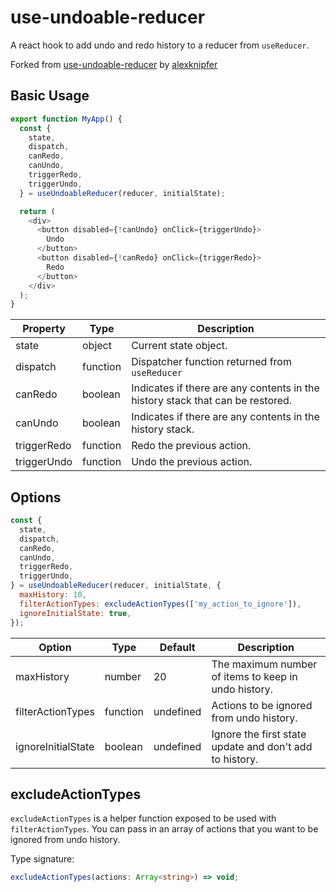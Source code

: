 # use-undoable-reducer

A react hook to add undo and redo history to a reducer from `useReducer`.

Forked from [use-undoable-reducer](https://github.com/alexknipfer/use-undoable-reducer) by [alexknipfer](https://github.com/alexknipfer)

## Basic Usage

```js
export function MyApp() {
  const {
    state,
    dispatch,
    canRedo,
    canUndo,
    triggerRedo,
    triggerUndo,
  } = useUndoableReducer(reducer, initialState);

  return (
    <div>
      <button disabled={!canUndo} onClick={triggerUndo}>
        Undo
      </button>
      <button disabled={!canRedo} onClick={triggerRedo}>
        Redo
      </button>
    </div>
  );
}
```

| Property    | Type     | Description                                                                    |
| ----------- | -------- | ------------------------------------------------------------------------------ |
| state       | object   | Current state object.                                                          |
| dispatch    | function | Dispatcher function returned from `useReducer`                                 |
| canRedo     | boolean  | Indicates if there are any contents in the history stack that can be restored. |
| canUndo     | boolean  | Indicates if there are any contents in the history stack.                      |
| triggerRedo | function | Redo the previous action.                                                      |
| triggerUndo | function | Undo the previous action.                                                      |

## Options

```js
const {
  state,
  dispatch,
  canRedo,
  canUndo,
  triggerRedo,
  triggerUndo,
} = useUndoableReducer(reducer, initialState, {
  maxHistory: 10,
  filterActionTypes: excludeActionTypes(['my_action_to_ignore']),
  ignoreInitialState: true,
});
```

| Option             | Type     | Default   | Description                                             |
| ------------------ | -------- | --------- | ------------------------------------------------------- |
| maxHistory         | number   | 20        | The maximum number of items to keep in undo history.    |
| filterActionTypes  | function | undefined | Actions to be ignored from undo history.                |
| ignoreInitialState | boolean  | undefined | Ignore the first state update and don't add to history. |

## excludeActionTypes

`excludeActionTypes` is a helper function exposed to be used with `filterActionTypes`. You can pass in an array of actions that you want to be ignored from undo history.

Type signature:

```ts
excludeActionTypes(actions: Array<string>) => void;
```
